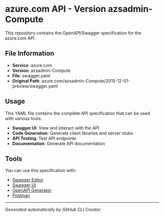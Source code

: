# azure.com API - Version azsadmin-Compute

This repository contains the OpenAPI/Swagger specification for the azure.com API.

## File Information

- **Service**: azure.com
- **Version**: azsadmin-Compute
- **File**: swagger.yaml
- **Original Path**: azure.com/azsadmin-Compute/2015-12-01-preview/swagger.yaml

## Usage

This YAML file contains the complete API specification that can be used with various tools:

- **Swagger UI**: View and interact with the API
- **Code Generation**: Generate client libraries and server stubs
- **API Testing**: Test API endpoints
- **Documentation**: Generate API documentation

## Tools

You can use this specification with:

- [Swagger Editor](https://editor.swagger.io/)
- [Swagger UI](https://swagger.io/tools/swagger-ui/)
- [OpenAPI Generator](https://openapi-generator.tech/)
- [Postman](https://www.postman.com/)

---

*Generated automatically by GitHub CLI Creator*
